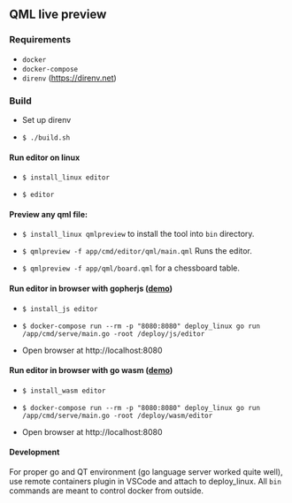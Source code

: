 ## QML live preview

### Requirements

- `docker`
- `docker-compose`
- `direnv` (https://direnv.net)

### Build
* Set up direnv

* `$ ./build.sh`

#### Run editor on linux
* `$ install_linux editor`

* `$ editor`

#### Preview any qml file:
* `$ install_linux qmlpreview` to install the tool into `bin` directory.

* `$ qmlpreview -f app/cmd/editor/qml/main.qml` Runs the editor.

* `$ qmlpreview -f app/qml/board.qml` for a chessboard table.

#### Run editor in browser with gopherjs ([demo](https://mgnsk.github.io/qmlpreview/js/index.html))

* `$ install_js editor`

* `$ docker-compose run --rm -p "8080:8080" deploy_linux go run /app/cmd/serve/main.go -root /deploy/js/editor`

* Open browser at http://localhost:8080

#### Run editor in browser with go wasm ([demo](https://mgnsk.github.io/qmlpreview/wasm/index.html))

* `$ install_wasm editor`

* `$ docker-compose run --rm -p "8080:8080" deploy_linux go run /app/cmd/serve/main.go -root /deploy/wasm/editor`

* Open browser at http://localhost:8080

#### Development

For proper go and QT environment (go language server worked quite well), use remote containers plugin in VSCode and attach to deploy_linux.
All `bin` commands are meant to control docker from outside.
